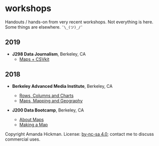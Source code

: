 workshops
=========

Handouts / hands-on from very recent workshops. Not everything is here. Some things are elsewhere. `¯\_(ツ)_/¯`


## 2019

<!-- + **Berkeley Advanced Media Institute**, Berkeley, CA
  + March 21: [Rows, Columns and Charts](2019/advanced_media_institute/charts.html)
  + April 4: [Maps, Mapping and Geography](2019/advanced_media_institute/maps.html) -->

  + **J298 Data Journalism**, Berkeley, CA
    + [Maps + CSVkit](2019/j298)


## 2018

+ **Berkeley Advanced Media Institute**, Berkeley, CA
  + [Rows, Columns and Charts](2018/advanced_media_institute/charts.html)
  + [Maps, Mapping and Geography](2018/advanced_media_institute/maps.html)

+ **J200 Data Bootcamp**, Berkeley, CA
  + [About Maps](2018/j200/maps.html)
  + [Making a Map](2018/j200/maps_handson.html)

Copyright Amanda Hickman. License: [by-nc-sa 4.0](http://creativecommons.org/licenses/by-nc-sa/4.0/); contact me to discuss commercial uses.
